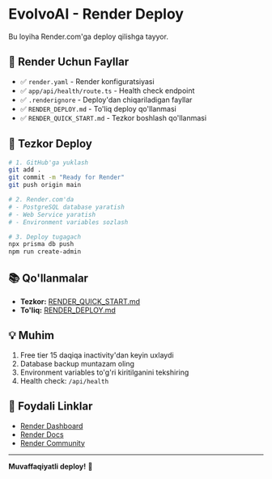 # EvolvoAI - Render Deploy

Bu loyiha Render.com'ga deploy qilishga tayyor.

## 📁 Render Uchun Fayllar

- ✅ `render.yaml` - Render konfiguratsiyasi
- ✅ `app/api/health/route.ts` - Health check endpoint
- ✅ `.renderignore` - Deploy'dan chiqariladigan fayllar
- ✅ `RENDER_DEPLOY.md` - To'liq deploy qo'llanmasi
- ✅ `RENDER_QUICK_START.md` - Tezkor boshlash qo'llanmasi

## 🚀 Tezkor Deploy

```bash
# 1. GitHub'ga yuklash
git add .
git commit -m "Ready for Render"
git push origin main

# 2. Render.com'da
# - PostgreSQL database yaratish
# - Web Service yaratish
# - Environment variables sozlash

# 3. Deploy tugagach
npx prisma db push
npm run create-admin
```

## 📚 Qo'llanmalar

- **Tezkor:** [RENDER_QUICK_START.md](./RENDER_QUICK_START.md)
- **To'liq:** [RENDER_DEPLOY.md](./RENDER_DEPLOY.md)

## 💡 Muhim

1. Free tier 15 daqiqa inactivity'dan keyin uxlaydi
2. Database backup muntazam oling
3. Environment variables to'g'ri kiritilganini tekshiring
4. Health check: `/api/health`

## 🔗 Foydali Linklar

- [Render Dashboard](https://dashboard.render.com)
- [Render Docs](https://render.com/docs)
- [Render Community](https://community.render.com)

---

**Muvaffaqiyatli deploy!** 🎉
